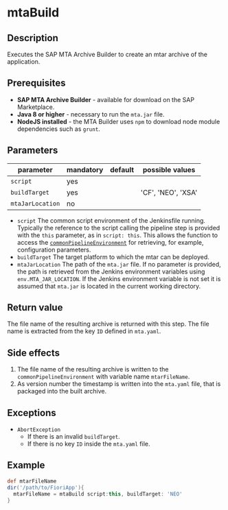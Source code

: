 # mtaBuild

## Description
Executes the SAP MTA Archive Builder to create an mtar archive of the application.

## Prerequisites

* **SAP MTA Archive Builder** - available for download on the SAP Marketplace.
* **Java 8 or higher** - necessary to run the `mta.jar` file.
* **NodeJS installed** - the MTA Builder uses `npm` to download node module dependencies such as `grunt`.

## Parameters

| parameter        | mandatory | default                           | possible values    |
| -----------------|-----------|-----------------------------------|--------------------|
| `script`         | yes       |                                   |                    |
| `buildTarget`    | yes       |                                   | 'CF', 'NEO', 'XSA' |
| `mtaJarLocation` | no        |                                   |                    |

* `script`  The common script environment of the Jenkinsfile running. Typically the reference to the script calling the pipeline step is provided with the `this` parameter, as in `script: this`. This allows the function to access the [`commonPipelineEnvironment`](commonPipelineEnvironment.md) for retrieving, for example, configuration parameters.
* `buildTarget` The target platform to which the mtar can be deployed.
* `mtaJarLocation` The path of the `mta.jar` file. If no parameter is provided, the path is retrieved from the Jenkins environment variables using `env.MTA_JAR_LOCATION`. If the Jenkins environment variable is not set it is assumed that `mta.jar` is located in the current working directory.

## Return value

The file name of the resulting archive is returned with this step. The file name is extracted from the key `ID` defined in `mta.yaml`.

## Side effects

1. The file name of the resulting archive is written to the `commonPipelineEnvironment` with variable name `mtarFileName`.
2. As version number the timestamp is written into the `mta.yaml` file, that is packaged into the built archive.

## Exceptions

* `AbortException`
    * If there is an invalid `buildTarget`.
    * If there is no key `ID` inside the `mta.yaml` file.

## Example
```groovy
def mtarFileName
dir('/path/to/FioriApp'){
  mtarFileName = mtaBuild script:this, buildTarget: 'NEO'
}
```
